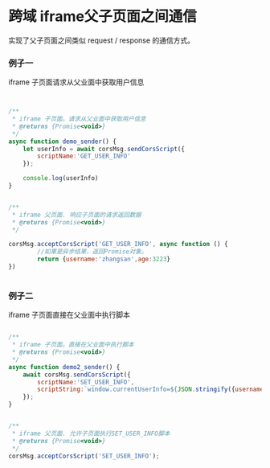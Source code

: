 # 跨域 iframe父子页面之间通信

实现了父子页面之间类似 request / response 的通信方式。


### 例子一 
 
 iframe 子页面请求从父业面中获取用户信息

```javascript


/**
 * iframe 子页面。请求从父业面中获取用户信息
 * @returns {Promise<void>}
 */
async function demo_sender() {
    let userInfo = await corsMsg.sendCorsScript({
        scriptName:'GET_USER_INFO'
    });

    console.log(userInfo)
}


/**
 * iframe 父页面. 响应子页面的请求返回数据
 * @returns {Promise<void>}
 */

corsMsg.acceptCorsScript('GET_USER_INFO', async function () {
        //如果是异步结果，返回Promise对象。
        return {username:'zhangsan',age:3223}
})



```



### 例子二 


iframe 子页面直接在父业面中执行脚本


```javascript

/**
 * iframe 子页面。直接在父业面中执行脚本
 * @returns {Promise<void>}
 */
async function demo2_sender() {
    await corsMsg.sendCorsScript({
        scriptName:'SET_USER_INFO',
        scriptString:`window.currentUserInfo=${JSON.stringify({username:'李四',age:18})}` //这段代码实际上在父业面执行
    });
}


/**
 * iframe 父页面. 允许子页面执行SET_USER_INFO脚本
 * @returns {Promise<void>}
 */
corsMsg.acceptCorsScript('SET_USER_INFO');

```

